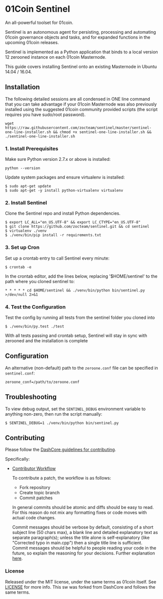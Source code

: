 # 01Coin Sentinel

An all-powerful toolset for 01coin.

Sentinel is an autonomous agent for persisting, processing and automating 01coin governance objects and tasks, and for expanded functions in the upcoming 01coin releases.

Sentinel is implemented as a Python application that binds to a local version 12 zerooned instance on each 01coin Masternode.

This guide covers installing Sentinel onto an existing Masternode in Ubuntu 14.04 / 16.04.

## Installation

The following detailed sessions are all condensed in ONE line command that you can take advantage if your 01coin Masternode was also previously installed using the suggested 01coin community provided scripts (the script requires you have sudo/root password).

    wget https://raw.githubusercontent.com/zocteam/sentinel/master/sentinel-one-line-installer.sh && chmod +x sentinel-one-line-installer.sh && ./sentinel-one-line-installer.sh

### 1. Install Prerequisites

Make sure Python version 2.7.x or above is installed:

    python --version

Update system packages and ensure virtualenv is installed:

    $ sudo apt-get update
    $ sudo apt-get -y install python-virtualenv virtualenv


### 2. Install Sentinel

Clone the Sentinel repo and install Python dependencies.
    
    $ export LC_ALL="en_US.UTF-8" && export LC_CTYPE="en_US.UTF-8"
    $ git clone https://github.com/zocteam/sentinel.git && cd sentinel
    $ virtualenv ./venv
    $ ./venv/bin/pip install -r requirements.txt

### 3. Set up Cron

Set up a crontab entry to call Sentinel every minute:

    $ crontab -e

In the crontab editor, add the lines below, replacing '$HOME/sentinel' to the path where you cloned sentinel to:

    * * * * * cd $HOME/sentinel && ./venv/bin/python bin/sentinel.py >/dev/null 2>&1

### 4. Test the Configuration

Test the config by running all tests from the sentinel folder you cloned into

    $ ./venv/bin/py.test ./test

With all tests passing and crontab setup, Sentinel will stay in sync with zerooned and the installation is complete

## Configuration

An alternative (non-default) path to the `zeroone.conf` file can be specified in `sentinel.conf`:

    zeroone_conf=/path/to/zeroone.conf

## Troubleshooting

To view debug output, set the `SENTINEL_DEBUG` environment variable to anything non-zero, then run the script manually:

    $ SENTINEL_DEBUG=1 ./venv/bin/python bin/sentinel.py

## Contributing

Please follow the [DashCore guidelines for contributing](https://github.com/dashpay/dash/blob/master/CONTRIBUTING.md).

Specifically:

* [Contributor Workflow](https://github.com/dashpay/dash/blob/master/CONTRIBUTING.md#contributor-workflow)

    To contribute a patch, the workflow is as follows:

    * Fork repository
    * Create topic branch
    * Commit patches

    In general commits should be atomic and diffs should be easy to read. For this reason do not mix any formatting fixes or code moves with actual code changes.

    Commit messages should be verbose by default, consisting of a short subject line (50 chars max), a blank line and detailed explanatory text as separate paragraph(s); unless the title alone is self-explanatory (like "Corrected typo in main.cpp") then a single title line is sufficient. Commit messages should be helpful to people reading your code in the future, so explain the reasoning for your decisions. Further explanation [here](http://chris.beams.io/posts/git-commit/).

### License

Released under the MIT license, under the same terms as 01coin itself. See [LICENSE](LICENSE) for more info.
This sw was forked from DashCore and follows the same terms.

